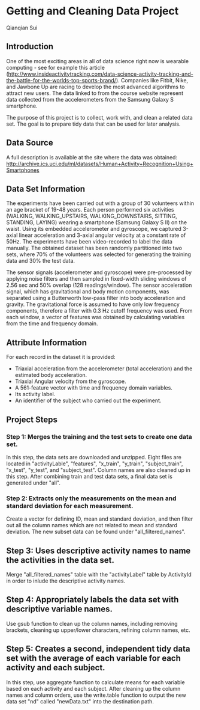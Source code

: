 # Getting and Cleaning Data Project
Qianqian Sui

## Introduction
One of the most exciting areas in all of data science right now is wearable computing - see for example this article (http://www.insideactivitytracking.com/data-science-activity-tracking-and-the-battle-for-the-worlds-top-sports-brand/). Companies like Fitbit, Nike, and Jawbone Up are racing to develop the most advanced algorithms to attract new users. The data linked to from the course website represent data collected from the accelerometers from the Samsung Galaxy S smartphone. 

The purpose of this project is to collect, work with, and clean a related data set. The goal is to prepare tidy data that can be used for later analysis.

## Data Source
 A full description is available at the site where the data was obtained:
 http://archive.ics.uci.edu/ml/datasets/Human+Activity+Recognition+Using+Smartphones

## Data Set Information
The experiments have been carried out with a group of 30 volunteers within an age bracket of 19-48 years. Each person performed six activities (WALKING, WALKING_UPSTAIRS, WALKING_DOWNSTAIRS, SITTING, STANDING, LAYING) wearing a smartphone (Samsung Galaxy S II) on the waist. Using its embedded accelerometer and gyroscope, we captured 3-axial linear acceleration and 3-axial angular velocity at a constant rate of 50Hz. The experiments have been video-recorded to label the data manually. The obtained dataset has been randomly partitioned into two sets, where 70% of the volunteers was selected for generating the training data and 30% the test data. 

The sensor signals (accelerometer and gyroscope) were pre-processed by applying noise filters and then sampled in fixed-width sliding windows of 2.56 sec and 50% overlap (128 readings/window). The sensor acceleration signal, which has gravitational and body motion components, was separated using a Butterworth low-pass filter into body acceleration and gravity. The gravitational force is assumed to have only low frequency components, therefore a filter with 0.3 Hz cutoff frequency was used. From each window, a vector of features was obtained by calculating variables from the time and frequency domain.

## Attribute Information
For each record in the dataset it is provided: 
- Triaxial acceleration from the accelerometer (total acceleration) and the estimated body acceleration. 
- Triaxial Angular velocity from the gyroscope. 
- A 561-feature vector with time and frequency domain variables. 
- Its activity label. 
- An identifier of the subject who carried out the experiment.

## Project Steps
### Step 1: Merges the training and the test sets to create one data set.
In this step, the data sets are downloaded and unzipped. Eight files are located in "activityLable", "features", "x_train", "y_train", "subject_train", "x_test", "y_test", and "subject_test". Column names are also cleaned up in this step. After combining train and test data sets, a final data set is generated under "all".

### Step 2: Extracts only the measurements on the mean and standard deviation for each measurement.
Create a vector for defining ID, mean and standard deviation, and then filter out all the column names which are not related to mean and standard deviation. The new subset data can be found under "all_filtered_names".

## Step 3: Uses descriptive activity names to name the activities in the data set.
Merge "all_filtered_names" table with the "activityLabel" table by ActivityId in order to inlude the descriptive activity names.

## Step 4: Appropriately labels the data set with descriptive variable names.
Use gsub function to clean up the column names, including removing brackets, cleaning up upper/lower characters, refining column names, etc.

## Step 5: Creates a second, independent tidy data set with the average of each variable for each activity and each subject.
In this step, use aggregate function to calculate means for each variable based on each activity and each subject. After cleaning up the column names and column orders, use the write.table function to output the new data set "nd" called "newData.txt" into the destination path.
